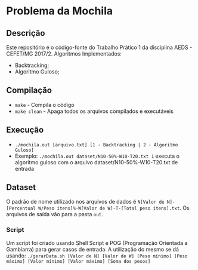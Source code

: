 # Problema da Mochila
## Descrição
Este repositório é o código-fonte do Trabalho Prático 1 da disciplina AEDS - CEFET/MG 2017/2.
Algoritmos Implementados:
- Backtracking;
- Algoritmo Guloso;

## Compilação
- `make` - Compila o código
- `make clean` - Apaga todos os arquivos compilados e executáveis

## Execução
- `./mochila.out [arquivo.txt] [1 - Backtracking | 2 - Algoritmo Guloso]`
- Exemplo: `./mochila.out dataset/N10-50%-W10-T20.txt 1` executa o algoritmo guloso com o arquivo dataset/N10-50%-W10-T20.txt de entrada

## Dataset
O padrão de nome utilizado nos arquivos de dados é `N[Valor de N]-[Percentual W/Peso itens]%-W[Valor de W]-T-[Total peso itens].txt`.
Os arquivos de saída vão para a pasta `out`.

### Script
Um script foi criado usando Shell Script e POG (Programação Orientada a Gambiarra) para gerar casos de entrada.
A utilização do mesmo se dá usando:
`./gerarData.sh [Valor de N] [Valor de W] [Peso mínimo] [Peso máximo] [Valor mínimo] [Valor máximo] [Soma dos pesos]`
